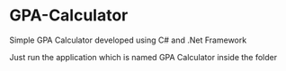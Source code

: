 # GPA-Calculator
Simple GPA Calculator developed using C# and .Net Framework

Just run the application which is named GPA Calculator inside the folder
